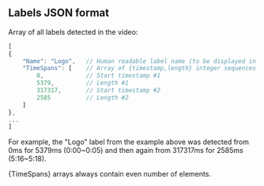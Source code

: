 ## Labels JSON format

Array of all labels detected in the video:

```javascript
[
{
    "Name": "Logo",   // Human readable label name (to be displayed in the UI)
    "TimeSpans": [    // Array of {timestamp,length} integer sequences (in milliseconds)
        0,            // Start timestamp #1
        5379,         // Length #1
        317317,       // Start timestamp #2
        2585          // Length #2
    ]
},
...
]
```

For example, the "Logo" label from the example above was detected from 0ms for 5379ms (0:00~0:05) and then again from 317317ms for 2585ms (5:16~5:18).

{TimeSpans} arrays always contain even number of elements.